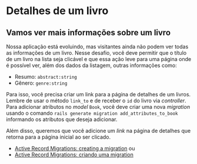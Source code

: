 # Detalhes de um livro

## Vamos ver mais informações sobre um livro

Nossa aplicação está evoluindo, mas visitantes ainda não podem ver todas as
informações de um livro. Nesse desafio, você deve permitir que o título de um
livro na lista seja clicável e que essa ação leve para uma página onde é
possível ver, além dos dados da listagem, outras informações como:

- Resumo: `abstract:string`
- Gênero: `genre:string`

Para isso, você precisa criar um link para a página de detalhes de um livros.
Lembre de usar o método `link_to` e de receber o `id` do livro via *controller*.
Para adicionar atributos no *model* `Book`, você deve criar uma nova *migration*
usando o comando `rails generate migration add_attributes_to_book` informando os
atributos que deseja adicionar.

Além disso, queremos que você adicione um *link* na página de detalhes que
retorna para a página inicial ao ser clicado.

- [Active Record Migrations: creating a migration](https://guides.rubyonrails.org/active_record_migrations.html#creating-a-migration)
ou
- [Active Record Migrations: criando uma migration](https://guiarails.com.br/active_record_migrations.html#criando-uma-migration)
